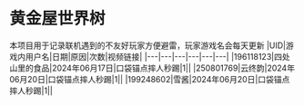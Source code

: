 # 黄金屋世界树
本项目用于记录联机遇到的不友好玩家方便避雷，玩家游戏名会每天更新
|UID|游戏内用户名|日期|原因|次数|视频链接|
|---|---|---|---|---|---|
|196118123|四处山里的食品|2024年06月17日|口袋锚点摔人秒踢|1||
|250801769|云终韵|2024年06月20日|口袋锚点摔人秒踢|1||
|199248602|雪酱|2024年06月20日|口袋锚点摔人秒踢|1||
